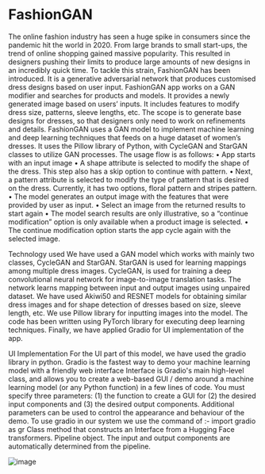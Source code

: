 # FashionGAN
The online fashion industry has seen a huge spike in consumers since the pandemic hit the world in 2020. From large brands to small start-ups, the trend of online shopping gained massive popularity. This resulted in designers pushing their limits to produce large amounts of new designs in an incredibly quick time. To tackle this strain, FashionGAN has been introduced. It is a generative adversarial network that produces customised dress designs based on user input. FashionGAN app works on a GAN modifier and searches for products and models. It provides a newly generated image based on users’ inputs. It includes features to modify dress size, patterns, sleeve lengths, etc. The scope is to generate base designs for dresses, so that designers only need to work on refinements and details.
FashionGAN uses a GAN model to implement machine learning and deep learning techniques that feeds on a huge dataset of women’s dresses. It uses the Pillow library of Python, with CycleGAN and StarGAN classes to utilize GAN processes.
The usage flow is as follows:
• App starts with an input image
• A shape attribute is selected to modify the shape of the dress. This step also has a skip option to continue
with pattern.
• Next, a pattern attribute is selected to modify the type of pattern that is desired on the dress. Currently,
it has two options, floral pattern and stripes pattern.
• The model generates an output image with the features that were provided by user as input.
• Select an image from the returned results to start again
• The model search results are only illustrative, so a “continue modification” option is only available when
a product image is selected.
• The continue modification option starts the app cycle again with the selected image.

Technology used
We have used a GAN model which works with mainly two classes, CycleGAN and StarGAN. StarGAN is used for learning mappings among multiple dress images.
CycleGAN, is used for training a deep convolutional neural network for image-to-image translation tasks. The network learns mapping between input and output images using unpaired dataset.
We have used Akiwi50 and RESNET models for obtaining similar dress images and for shape detection of dresses based on size, sleeve length, etc.
We use Pillow library for inputting images into the model.
The code has been written using PyTorch library for executing deep learning techniques. Finally, we have applied Gradio for UI implementation of the app.

UI Implementation
For the UI part of this model, we have used the gradio library in python.
Gradio is the fastest way to demo your machine learning model with a friendly web interface
Interface is Gradio's main high-level class, and allows you to create a web-based GUI / demo around a machine learning model (or any Python function) in a few lines of code. You must specify three parameters: (1) the function to create a GUI for (2) the desired input components and (3) the desired output components. Additional parameters can be used to control the appearance and behaviour of the demo.
To use gradio in our system we use the command of :- import gradio as gr
Class method that constructs an Interface from a Hugging Face transformers. Pipeline object. The input and output components are automatically determined from the pipeline.

![image](https://user-images.githubusercontent.com/75275801/209575603-0565c17f-787e-4f82-8c62-67abf2395560.png)
